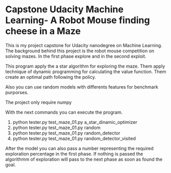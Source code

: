 # Capstone Udacity Machine Learning- A Robot Mouse finding cheese in a Maze


This is my project capstone for Udacity nanodegree on Machine Learning.
The background behind this project is the robot mouse competition on solving mazes. In the first phase explore and in the second exploit.

This program apply the a star algorithm for exploring the maze.
Them apply technique of dynamic programming for calculating the value function.
Them create an optimal path following the policy.

Also you can use random models with differents features for benchmark purporses.

The project only require numpy

With the next commands you can execute the program.

1) python tester.py test_maze_01.py a_star_dinamic_optimizer
2) python tester.py test_maze_01.py random
3) python tester.py test_maze_01.py random_detector
4) python tester.py test_maze_01.py random_detector_visited

After the model you can also pass a number representing the required exploration percentage in the first phase. If nothing is passed the algorithmm of exploration will pass to the next phase as soon as found the goal.
